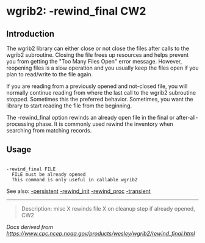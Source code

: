 # wgrib2: -rewind_final CW2

## Introduction

The wgrib2 library can either close or not close the files after
calls to the wgrib2 subroutine. Closing the file frees up resources
and helps prevent you from getting the "Too Many Files Open" error
message. However, reopening files is a slow operation and you
usually keep the files open if you plan to read/write to the file again.

If you are reading from a previously opened and not-closed file,
you will normally continue reading from where the last call to
the wgrib2 subroutine stopped. Sometimes this the preferred behavior.
Sometimes, you want the library to start reading the file from the
beginning.

The -rewind_final option rewinds an
already open file in the final or after-all-processing phase. It
is commonly used rewind the inventory when searching from matching
records.

## Usage

```

-rewind_final FILE
  FILE must be already opened
  This command is only useful in callable wgrib2

```

See also:
[-persistent](./persistent.html)
[-rewind_init](./rewind_init.html)
[-rewind_proc](./rewind_proc.html)
[-transient](./transient.html)

---

> Description: misc X rewinds file X on cleanup step if already opened, CW2

_Docs derived from <https://www.cpc.ncep.noaa.gov/products/wesley/wgrib2/rewind_final.html>_
